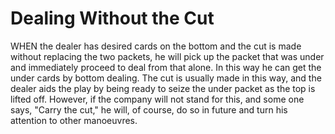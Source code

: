 # Dealing Without the Cut

WHEN the dealer has desired cards on the bottom and the cut is made without replacing the two packets, he will pick up the packet that was under and immediately proceed to deal from that alone. In this way he can get the under cards by bottom dealing. The cut is usually made in this way, and the dealer aids the play by being ready to seize the under packet as the top is lifted off. However, if the company will not stand for this, and some one says, "Carry the cut," he will, of course, do so in future and turn his attention to other manoeuvres.
